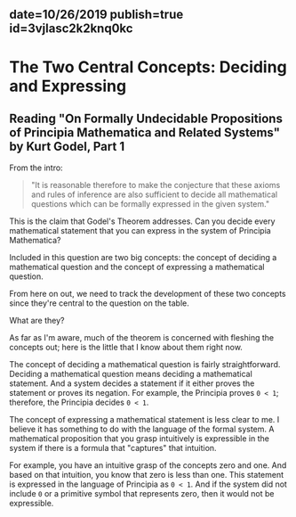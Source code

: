 date=10/26/2019
publish=true
id=3vjlasc2k2knq0kc
---
# The Two Central Concepts: Deciding and Expressing
## Reading "On Formally Undecidable Propositions of Principia Mathematica and Related Systems" by Kurt Godel, Part 1

From the intro:

>"It is reasonable therefore to make the conjecture that these axioms and rules of inference are also sufficient to decide all mathematical questions which can be formally expressed in the given system."

This is the claim that Godel's Theorem addresses. Can you decide every mathematical statement that you can express in the system of Principia Mathematica?

Included in this question are two big concepts: the concept of deciding a mathematical question and the concept of expressing a mathematical question.

From here on out, we need to track the development of these two concepts since they're central to the question on the table.

What are they?

As far as I'm aware, much of the theorem is concerned with fleshing the concepts out; here is the little that I know about them right now.

The concept of deciding a mathematical question is fairly straightforward. Deciding a mathematical question means deciding a mathematical statement. And a system decides a statement if it either proves the statement or proves its negation. For example, the Principia proves `0 < 1`; therefore, the Principia decides `0 < 1`.

The concept of expressing a mathematical statement is less clear to me. I believe it has something to do with the language of the formal system. A mathematical proposition that you grasp intuitively is expressible in the system if there is a formula that "captures" that intuition.

For example, you have an intuitive grasp of the concepts zero and one. And based on that intuition, you know that zero is less than one. This statement is expressed in the language of Principia as `0 < 1`. And if the system did not include `0` or a primitive symbol that represents zero, then it would not be expressible.